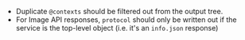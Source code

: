 - Duplicate `@contexts` should be filtered out from the output tree.
- For Image API responses, `protocol` should only be written out if the service is the top-level object (i.e. it's an `info.json` response)